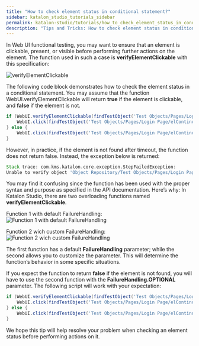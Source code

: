 ```yaml
---
title: "How to check element status in conditional statement?"
sidebar: katalon_studio_tutorials_sidebar
permalink: katalon-studio/tutorials/how_to_check_element_status_in_conditional_statement.html
description: "Tips and Tricks: How to check element status in conditional statement?"
---
```


In Web UI functional testing, you may want to ensure that an element is clickable, present, or visible before performing further actions on the element. The function used in such a case is **verifyElementClickable** with this specification:

![verifyElementClickable](../../images/katalon-studio/tutorials/how_to_check_element_status_in_conditional_statement/verifyElementClickable_1.png)


The following code block demonstrates how to check the element status in a conditional statement. You may assume that the function WebUI.verifyElementClickable will return **true** if the element is clickable, and **false** if the element is not. 
```groovy
if (WebUI.verifyElementClickable(findTestObject('Test Objects/Pages/Login Page/elContinue - Wrong'))) {
    WebUI.click(findTestObject('Test Objects/Pages/Login Page/elContinue - Wrong'))
} else {
    WebUI.click(findTestObject('Test Objects/Pages/Login Page/elContinue'))
}
```
However, in practice, if the element is not found after timeout, the function does not return false. Instead, the exception below is returned:

```groovy
Stack trace: com.kms.katalon.core.exception.StepFailedException: 
Unable to verify object 'Object Repository/Test Objects/Pages/Login Page/elContinue - Wrong' to be clickable (Root cause: Web element with id: 'Object Repository/Test Objects/Pages/Login Page/elContinue - Wrong' located by 'By.xpath: //button[.='Continue - Wrong']' not found)
```
You may find it confusing since the function has been used with the proper syntax and purpose as specified in the API documentation. Here’s why:
In Katalon Studio, there are two overloading functions named **verifyElementClickable**. 

Function 1 with default FailureHandling:
![Function 1 with default FailureHandling](../../images/katalon-studio/tutorials/how_to_check_element_status_in_conditional_statement/verifyElementClickable_1.png)


Function 2 wich custom FailureHandling:
![Function 2 wich custom FailureHandling](../../images/katalon-studio/tutorials/how_to_check_element_status_in_conditional_statement/verifyElementClickable_2.png)

The first function has a default **FailureHandling** parameter; while the second allows you to customize the parameter. This will determine the function’s behavior in some specific situations.

If you expect the function to return **false** if the element is not found, you will have to use the second function with the **FailureHandling.OPTIONAL** parameter. The following script will work with your expectation:

```groovy
if (WebUI.verifyElementClickable(findTestObject('Test Objects/Pages/Login Page/elContinue - Wrong'), FailureHandling.OPTIONAL)) {
    WebUI.click(findTestObject('Test Objects/Pages/Login Page/elContinue - Wrong'))
} else {
    WebUI.click(findTestObject('Test Objects/Pages/Login Page/elContinue'))
}

```
We hope this tip will help resolve your problem when checking an element status before performing actions on it.
